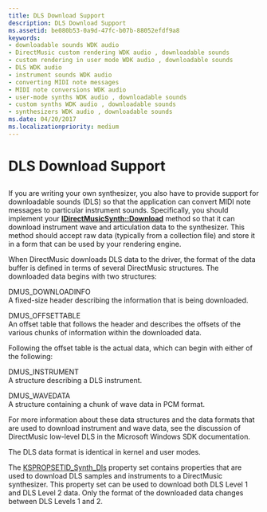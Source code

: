 ```yaml
---
title: DLS Download Support
description: DLS Download Support
ms.assetid: be080b53-0a9d-47fc-b07b-88052efdf9a8
keywords:
- downloadable sounds WDK audio
- DirectMusic custom rendering WDK audio , downloadable sounds
- custom rendering in user mode WDK audio , downloadable sounds
- DLS WDK audio
- instrument sounds WDK audio
- converting MIDI note messages
- MIDI note conversions WDK audio
- user-mode synths WDK audio , downloadable sounds
- custom synths WDK audio , downloadable sounds
- synthesizers WDK audio , downloadable sounds
ms.date: 04/20/2017
ms.localizationpriority: medium
---
```


# DLS Download Support


## <span id="custom_dls"></span><span id="CUSTOM_DLS"></span>


If you are writing your own synthesizer, you also have to provide support for downloadable sounds (DLS) so that the application can convert MIDI note messages to particular instrument sounds. Specifically, you should implement your [**IDirectMusicSynth::Download**](https://msdn.microsoft.com/library/windows/hardware/ff536532) method so that it can download instrument wave and articulation data to the synthesizer. This method should accept raw data (typically from a collection file) and store it in a form that can be used by your rendering engine.

When DirectMusic downloads DLS data to the driver, the format of the data buffer is defined in terms of several DirectMusic structures. The downloaded data begins with two structures:

<span id="DMUS_DOWNLOADINFO"></span><span id="dmus_downloadinfo"></span>DMUS\_DOWNLOADINFO  
A fixed-size header describing the information that is being downloaded.

<span id="DMUS_OFFSETTABLE"></span><span id="dmus_offsettable"></span>DMUS\_OFFSETTABLE  
An offset table that follows the header and describes the offsets of the various chunks of information within the downloaded data.

Following the offset table is the actual data, which can begin with either of the following:

<span id="DMUS_INSTRUMENT"></span><span id="dmus_instrument"></span>DMUS\_INSTRUMENT  
A structure describing a DLS instrument.

<span id="DMUS_WAVEDATA"></span><span id="dmus_wavedata"></span>DMUS\_WAVEDATA  
A structure containing a chunk of wave data in PCM format.

For more information about these data structures and the data formats that are used to download instrument and wave data, see the discussion of DirectMusic low-level DLS in the Microsoft Windows SDK documentation.

The DLS data format is identical in kernel and user modes.

The [KSPROPSETID\_Synth\_Dls](https://msdn.microsoft.com/library/windows/hardware/ff537488) property set contains properties that are used to download DLS samples and instruments to a DirectMusic synthesizer. This property set can be used to download both DLS Level 1 and DLS Level 2 data. Only the format of the downloaded data changes between DLS Levels 1 and 2.

 

 




